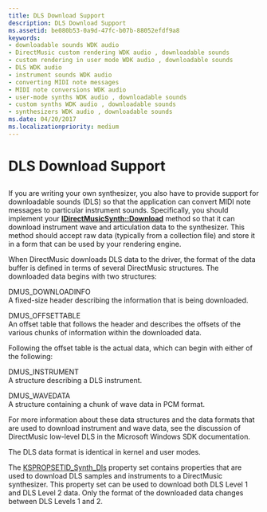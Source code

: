 ```yaml
---
title: DLS Download Support
description: DLS Download Support
ms.assetid: be080b53-0a9d-47fc-b07b-88052efdf9a8
keywords:
- downloadable sounds WDK audio
- DirectMusic custom rendering WDK audio , downloadable sounds
- custom rendering in user mode WDK audio , downloadable sounds
- DLS WDK audio
- instrument sounds WDK audio
- converting MIDI note messages
- MIDI note conversions WDK audio
- user-mode synths WDK audio , downloadable sounds
- custom synths WDK audio , downloadable sounds
- synthesizers WDK audio , downloadable sounds
ms.date: 04/20/2017
ms.localizationpriority: medium
---
```


# DLS Download Support


## <span id="custom_dls"></span><span id="CUSTOM_DLS"></span>


If you are writing your own synthesizer, you also have to provide support for downloadable sounds (DLS) so that the application can convert MIDI note messages to particular instrument sounds. Specifically, you should implement your [**IDirectMusicSynth::Download**](https://msdn.microsoft.com/library/windows/hardware/ff536532) method so that it can download instrument wave and articulation data to the synthesizer. This method should accept raw data (typically from a collection file) and store it in a form that can be used by your rendering engine.

When DirectMusic downloads DLS data to the driver, the format of the data buffer is defined in terms of several DirectMusic structures. The downloaded data begins with two structures:

<span id="DMUS_DOWNLOADINFO"></span><span id="dmus_downloadinfo"></span>DMUS\_DOWNLOADINFO  
A fixed-size header describing the information that is being downloaded.

<span id="DMUS_OFFSETTABLE"></span><span id="dmus_offsettable"></span>DMUS\_OFFSETTABLE  
An offset table that follows the header and describes the offsets of the various chunks of information within the downloaded data.

Following the offset table is the actual data, which can begin with either of the following:

<span id="DMUS_INSTRUMENT"></span><span id="dmus_instrument"></span>DMUS\_INSTRUMENT  
A structure describing a DLS instrument.

<span id="DMUS_WAVEDATA"></span><span id="dmus_wavedata"></span>DMUS\_WAVEDATA  
A structure containing a chunk of wave data in PCM format.

For more information about these data structures and the data formats that are used to download instrument and wave data, see the discussion of DirectMusic low-level DLS in the Microsoft Windows SDK documentation.

The DLS data format is identical in kernel and user modes.

The [KSPROPSETID\_Synth\_Dls](https://msdn.microsoft.com/library/windows/hardware/ff537488) property set contains properties that are used to download DLS samples and instruments to a DirectMusic synthesizer. This property set can be used to download both DLS Level 1 and DLS Level 2 data. Only the format of the downloaded data changes between DLS Levels 1 and 2.

 

 




